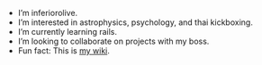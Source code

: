 - I’m inferiorolive.
- I’m interested in astrophysics, psychology, and thai kickboxing. 
- I’m currently learning rails.
- I’m looking to collaborate on projects with my boss. 
- Fun fact: This is <a href="https://en.wikipedia.org/wiki/Inferior_olivary_nucleus#:~:text=The%20inferior%20olivary%20nucleus%20(ION,regulate%20motor%20coordination%20and%20learning.">my wiki</a>.
